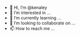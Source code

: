 - 👋 Hi, I’m @kenaley
- 👀 I’m interested in ...
- 🌱 I’m currently learning ...
- 💞️ I’m looking to collaborate on ...
- 📫 How to reach me ...

<!---
kenaley/kenaley is a ✨ special ✨ repository because its `README.md` (this file) appears on your GitHub profile.
You can click the Preview link to take a look at your changes.
--->
